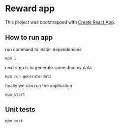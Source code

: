 # Reward app

This project was bootstrapped with [Create React App](https://github.com/facebook/create-react-app).

## How to run app

run command to install dependencies

```
npm i
```

next step is to generate some dummy data

```
npm run generate-data
```

finally we can run the application

```
npm start
```

## Unit tests

```
npm test
```
